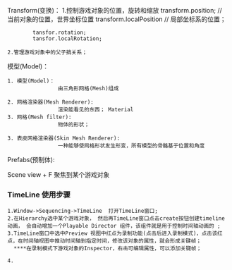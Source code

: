 

Transform(变换)：
    1.控制游戏对象的位置，旋转和缩放
            transform.position;    // 当前对象的位置，世界坐标位置
            transform.localPosition // 局部坐标系的位置；

            tansfor.rotation;
            tansfor.localRotation;

    2.管理游戏对象中的父子搞关系；
    







模型(Model)： 
 
    1. 模型(Model)：  
                    由三角形网格(Mesh)组成 

    2. 网格渲染器(Mesh Renderer):
                    渲染能看见的东西； Material
    3. 网格(Mesh filter):
                    物体的形状；

    3. 表皮网格渲染器(Skin Mesh Renderer):
                    一种能够使网格形状发生形变，所有模型的骨骼基于位置和角度

Prefabs(预制体):  



Scene view  + F  聚焦到某个游戏对象









### TimeLine 使用步骤

    1.Window->Sequencing->TimeLine  打开TimeLine窗口;
    2.在Hierarchy选中某个游戏对象， 然后再TimeLine窗口点击create按钮创建timeline动画， 会自动增加一个Playable Director 组件，该组件就是用于控制时间轴动画的 ;
    3.TimeLine窗口中选中Preview 视图中红点为录制功能(点击后进入录制模式)，点击该红点，在时间轴视图中推动时间轴到指定时间，修改该对象的属性，就会形成关键帧；
      ****在录制模式下游戏对象的Inspector，右击可编辑属性，可以添加关键帧；

    4.


    
